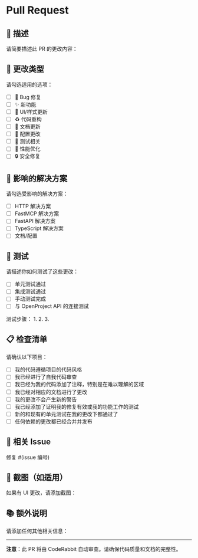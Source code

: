 # Pull Request

## 📝 描述

请简要描述此 PR 的更改内容：

## 🔄 更改类型

请勾选适用的选项：

- [ ] 🐛 Bug 修复
- [ ] ✨ 新功能
- [ ] 💄 UI/样式更新
- [ ] ♻️ 代码重构
- [ ] 📝 文档更新
- [ ] 🔧 配置更改
- [ ] 🧪 测试相关
- [ ] 🚀 性能优化
- [ ] 🔒 安全修复

## 🎯 影响的解决方案

请勾选受影响的解决方案：

- [ ] HTTP 解决方案
- [ ] FastMCP 解决方案
- [ ] FastAPI 解决方案
- [ ] TypeScript 解决方案
- [ ] 文档/配置

## 🧪 测试

请描述你如何测试了这些更改：

- [ ] 单元测试通过
- [ ] 集成测试通过
- [ ] 手动测试完成
- [ ] 与 OpenProject API 的连接测试

测试步骤：
1. 
2. 
3. 

## 📋 检查清单

请确认以下项目：

- [ ] 我的代码遵循项目的代码风格
- [ ] 我已经进行了自我代码审查
- [ ] 我已经为我的代码添加了注释，特别是在难以理解的区域
- [ ] 我已经对相应的文档进行了更改
- [ ] 我的更改不会产生新的警告
- [ ] 我已经添加了证明我的修复有效或我的功能工作的测试
- [ ] 新的和现有的单元测试在我的更改下都通过了
- [ ] 任何依赖的更改都已经合并并发布

## 🔗 相关 Issue

修复 #(issue 编号)

## 📸 截图（如适用）

如果有 UI 更改，请添加截图：

## 📚 额外说明

请添加任何其他相关信息：

---

**注意**：此 PR 将由 CodeRabbit 自动审查。请确保代码质量和文档的完整性。
